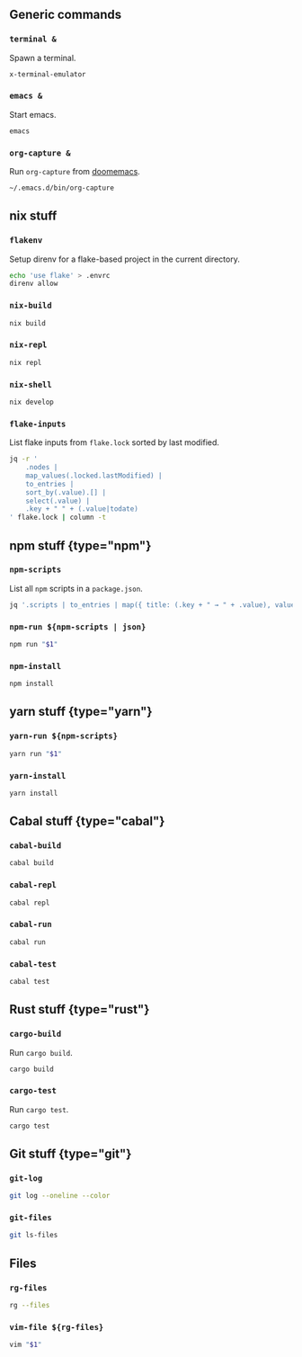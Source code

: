 ## Generic commands

### `terminal &`

Spawn a terminal.

```bash
x-terminal-emulator
```

### `emacs &`

Start emacs.

```bash
emacs
```

### `org-capture &`

Run `org-capture` from [doomemacs](https://github.com/doomemacs/doomemacs).

```bash
~/.emacs.d/bin/org-capture
```

## nix stuff

### `flakenv`

Setup direnv for a flake-based project in the current directory.

```bash
echo 'use flake' > .envrc
direnv allow
```

### `nix-build`

```bash
nix build
```

### `nix-repl`

```bash
nix repl
```

### `nix-shell`

```bash
nix develop
```

### `flake-inputs`

List flake inputs from `flake.lock` sorted by last modified.

```bash
jq -r '
    .nodes |
    map_values(.locked.lastModified) |
    to_entries |
    sort_by(.value).[] |
    select(.value) |
    .key + " " + (.value|todate)
' flake.lock | column -t
```

## npm stuff {type="npm"}

### `npm-scripts`

List all `npm` scripts in a `package.json`.

```bash
jq '.scripts | to_entries | map({ title: (.key + " → " + .value), value: .key })' package.json
```

### `npm-run ${npm-scripts | json}`

```bash
npm run "$1"
```

### `npm-install`

```bash
npm install
```

## yarn stuff {type="yarn"}

### `yarn-run ${npm-scripts}`

```bash
yarn run "$1"
```

### `yarn-install`

```bash
yarn install
```

## Cabal stuff {type="cabal"}

### `cabal-build`

```bash
cabal build
```

### `cabal-repl`

```bash
cabal repl
```

### `cabal-run`

```bash
cabal run
```

### `cabal-test`

```bash
cabal test
```

## Rust stuff {type="rust"}

### `cargo-build`

Run `cargo build`.

```sh
cargo build
```

### `cargo-test`

Run `cargo test`.

```sh
cargo test
```

## Git stuff {type="git"}

### `git-log`

```bash
git log --oneline --color
```

### `git-files`

```bash
git ls-files
```

## Files

### `rg-files`

```bash
rg --files
```

### `vim-file ${rg-files}`

```bash
vim "$1"
```

